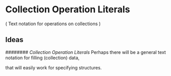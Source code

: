 ﻿Collection Operation Literals
=============================

( Text notation for operations on collections )

Ideas
-----


######## *Collection Operation Literals*
Perhaps there will be a general text notation for filling (collection) data,

that will easily work for specifying structures.

